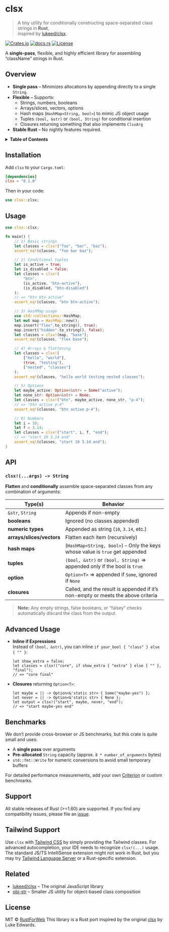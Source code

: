 # clsx

> A tiny utility for conditionally constructing space-separated class strings in **Rust**,  
> inspired by [lukeed/clsx](https://github.com/lukeed/clsx).

[![Crates.io](https://img.shields.io/crates/v/clsx?color=orange)](https://crates.io/crates/clsx)
[![docs.rs](https://img.shields.io/docsrs/clsx?color=blue)](https://docs.rs/clsx)
[![License](https://img.shields.io/crates/l/clsx)](#license)

A **single-pass**, flexible, and highly efficient library for assembling “className” strings in Rust.

## Overview

- **Single pass** – Minimizes allocations by appending directly to a single `String`.
- **Flexible** – Supports:
    - Strings, numbers, booleans
    - Arrays/slices, vectors, options
    - Hash maps (`HashMap<String, bool>`) to mimic JS object usage
    - Tuples `(bool, &str)` or `(bool, String)` for conditional insertion
    - Closures returning something that also implements `ClsxArg`
- **Stable Rust** – No nightly features required.

<details>
<summary><strong>Table of Contents</strong></summary>

- [Installation](#installation)
- [Usage](#usage)
- [API](#api)
- [Advanced Usage](#advanced-usage)
- [Benchmarks](#benchmarks)
- [Support](#support)
- [Tailwind Support](#tailwind-support)
- [Related](#related)
- [License](#license)

</details>

## Installation

Add `clsx` to your `Cargo.toml`:

```toml
[dependencies]
clsx = "0.1.0"
```

Then in your code:

```rust
use clsx::clsx;
```

## Usage

```rust
use clsx::clsx;

fn main() {
    // 1) Basic strings
    let classes = clsx!("foo", "bar", "baz");
    assert_eq!(classes, "foo bar baz");

    // 2) Conditional tuples
    let is_active = true;
    let is_disabled = false;
    let classes = clsx!(
        "btn",
        (is_active, "btn-active"),
        (is_disabled, "btn-disabled")
    );
    // => "btn btn-active"
    assert_eq!(classes, "btn btn-active");

    // 3) HashMap usage
    use std::collections::HashMap;
    let mut map = HashMap::new();
    map.insert("flex".to_string(), true);
    map.insert("hidden".to_string(), false);
    let classes = clsx!(map, "base");
    assert_eq!(classes, "flex base");

    // 4) Arrays & flattening
    let classes = clsx!(
        ["hello", "world"],
        (true, "testing"),
        ["nested", "classes"]
    );
    assert_eq!(classes, "hello world testing nested classes");

    // 5) Options
    let maybe_active: Option<&str> = Some("active");
    let none_str: Option<&str> = None;
    let classes = clsx!("btn", maybe_active, none_str, "p-4");
    // => "btn active p-4"
    assert_eq!(classes, "btn active p-4");

    // 6) Numbers
    let i = 10;
    let f = 3.14;
    let classes = clsx!("start", i, f, "end");
    // => "start 10 3.14 end"
    assert_eq!(classes, "start 10 3.14 end");
}
```

## API

### `clsx!(...args) -> String`

**Flatten** and **conditionally** assemble space-separated classes from any combination of arguments:

| Type(s)                   | Behavior                                                                         |
|---------------------------|----------------------------------------------------------------------------------|
| `&str`, `String`          | Appends if non-empty                                                             |
| **booleans**              | Ignored (no classes appended)                                                    |
| **numeric types**         | Appended as string (`10`, `3.14`, etc.)                                          |
| **arrays/slices/vectors** | Flatten each item (recursively)                                                  |
| **hash maps**             | (`HashMap<String, bool>`) – Only the keys whose value is `true` get appended     |
| **tuples**                | `(bool, &str)` or `(bool, String)` => appended only if the bool is `true`        |
| **option**                | `Option<T>` => appended if `Some`, ignored if `None`                             |
| **closures**              | Called, and the result is appended if it’s non-empty or meets the above criteria |

> **Note:** Any empty strings, false booleans, or “falsey” checks automatically discard the class from the output.

## Advanced Usage

- **Inline if Expressions**  
  Instead of `(bool, &str)`, you can inline `if your_bool { "class" } else { "" }`:
  ```rust,ignore
  let show_extra = false;
  let classes = clsx!("core", if show_extra { "extra" } else { "" }, "final");
  // => "core final"
  ```
- **Closures** returning `Option<T>`:
  ```rust,ignore
  let maybe = || -> Option<&'static str> { Some("maybe-yes") };
  let never = || -> Option<&'static str> { None };
  let output = clsx!("start", maybe, never, "end");
  // => "start maybe-yes end"
  ```

## Benchmarks

We don’t provide cross-browser or JS benchmarks, but this crate is quite small and uses:

- A **single pass** over arguments
- **Pre-allocated** `String` capacity (approx. `8 * number_of_arguments` bytes)
- `std::fmt::Write` for numeric conversions to avoid small temporary buffers

For detailed performance measurements, add your own [Criterion](https://crates.io/crates/criterion) or custom
benchmarks.

## Support

All stable releases of Rust (>=1.60) are supported. If you find any compatibility issues, please file
an [issue](https://github.com/yourUsername/clsx-rs/issues).

## Tailwind Support

Use `clsx` with [Tailwind CSS](https://tailwindcss.com/) by simply providing the Tailwind classes. For advanced
autocompletion, your IDE needs to recognize `clsx!(...)` usage. The standard JS/TS IntelliSense extension might not work
in Rust, but you may
try [Tailwind Language Server](https://marketplace.visualstudio.com/items?itemName=tailwindlabs.tailwindcss-intellisense)
or a Rust-specific extension.

## Related

- [lukeed/clsx](https://github.com/lukeed/clsx) – The original JavaScript library
- [obj-str](https://github.com/lukeed/obj-str) – Smaller JS utility for object-based class composition

## License

MIT © [RustForWeb](https://github.com/RustForWeb/)
This library is a Rust port inspired by the original [clsx](https://github.com/lukeed/clsx) by Luke Edwards.
